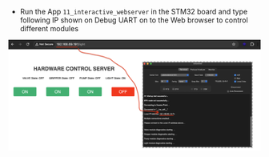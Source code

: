 - Run the App `11_interactive_webserver` in the STM32 board and type following IP shown on Debug UART on to the Web browser to control different modules     
     
		 
<img src="images/hw_control_server.png" alt="Hardware control server on ESP01s chip" title="Hardware control server on ESP01s chip">		 
		 
    
		
     
		  	 			  	 		
    		 	 			 					  	 		
    		 	 			
    	 	 				  
    		 	 			
    
		
		
    



			
	 		 

         
		 
           
		 
     
		  	 						 		 
		     
		 
	
    
    
    
    
    
    
    
    
    
  
    
    
    
    
    
    
    
    

     
     

     
     

     
    
    